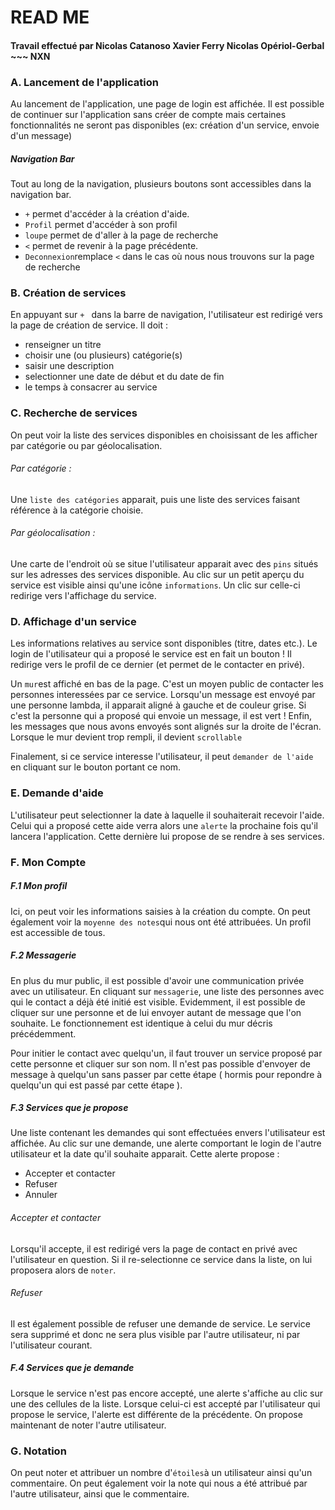 # READ ME
#### Travail effectué par Nicolas Catanoso Xavier Ferry Nicolas Opériol-Gerbal ~~~ NXN
### A. Lancement de l'application

Au lancement de l'application, une page de login est affichée. 
Il est possible de continuer sur l'application sans créer de compte mais certaines fonctionnalités ne seront pas disponibles (ex: création d'un service, envoie d'un message)

#####  Navigation Bar
Tout au long de la navigation, plusieurs boutons sont accessibles dans la navigation bar. 
  - ```+``` permet d'accéder à la création d'aide.
  - ```Profil``` permet d'accéder à son profil
  - ```loupe``` permet de d'aller à la page de recherche
  - ```<``` permet de revenir à la page précédente.
  - ```Deconnexion```remplace ```<``` dans le cas où nous nous trouvons sur la page de recherche


### B. Création de services
En appuyant sur  ```+ ``` dans la barre de navigation, l'utilisateur est redirigé vers la page de création de service.
Il doit : 
  - renseigner un titre
  - choisir une (ou plusieurs) catégorie(s)
  - saisir une description
  - selectionner une date de début et du date de fin
  - le temps à consacrer au service

### C. Recherche de services

On peut voir la liste des services disponibles en choisissant de les afficher par catégorie ou par géolocalisation. 

###### Par catégorie :
Une ```liste des catégories``` apparait, puis une liste des services faisant référence à la catégorie choisie.

###### Par géolocalisation :
Une carte de l'endroit où se situe l'utilisateur apparait avec des ```pins``` situés sur les adresses des services disponible. Au clic sur un petit aperçu du service est visible ainsi qu'une icône  ```informations```. Un clic sur celle-ci redirige vers l'affichage du service.

### D. Affichage d'un service

Les informations relatives au service sont disponibles (titre, dates etc.). Le login de l'utilisateur qui a proposé le service est en fait un bouton ! Il redirige vers le profil de ce dernier (et permet de le contacter en privé).

Un ```mur```est affiché en bas de la page. C'est un moyen public de contacter les personnes interessées par ce service. Lorsqu'un message est envoyé par une personne lambda, il apparait aligné à gauche et de couleur grise. Si c'est la personne qui a proposé qui envoie un message, il est vert ! Enfin, les messages que nous avons envoyés sont alignés sur la droite de l'écran. Lorsque le mur devient trop rempli, il devient ```scrollable```

Finalement, si ce service interesse l'utilisateur, il peut ```demander de l'aide``` en cliquant sur le bouton portant ce nom.

### E. Demande d'aide

L'utilisateur peut selectionner la date à laquelle il souhaiterait recevoir l'aide.
Celui qui a proposé cette aide verra alors une ```alerte``` la prochaine fois qu'il lancera l'application. Cette dernière lui propose de se rendre à ses services.

### F. Mon Compte

##### F.1 Mon profil
Ici, on peut voir les informations saisies à la création du compte. On peut également voir la ```moyenne des notes```qui nous ont été attribuées. Un profil est accessible de tous.

##### F.2 Messagerie
En plus du mur public, il est possible d'avoir une communication privée avec un utilisateur. En cliquant sur ```messagerie```, une liste des personnes avec qui le contact a déjà été initié est visible. Evidemment, il est possible de cliquer sur une personne et de lui envoyer autant de message que l'on souhaite. Le fonctionnement est identique à celui du mur décris précédemment.

Pour initier le contact avec quelqu'un, il faut trouver un service proposé par cette personne et cliquer sur son nom. Il n'est pas possible d'envoyer de message à quelqu'un sans passer par cette étape ( hormis pour repondre à quelqu'un qui est passé par cette étape ).

##### F.3 Services que je propose
Une liste contenant les demandes qui sont effectuées envers l'utilisateur est affichée. Au clic sur une demande, une alerte comportant le login de l'autre utilisateur et la date qu'il souhaite apparait. 
Cette alerte propose :
  - Accepter et contacter
  - Refuser
  - Annuler

###### Accepter et contacter 
Lorsqu'il accepte, il est redirigé vers la page de contact en privé avec l'utilisateur en question. 
Si il re-selectionne ce service dans la liste, on lui proposera alors de ```noter```.

###### Refuser
Il est également possible de refuser une demande de service. Le service sera supprimé et donc ne sera plus visible par l'autre utilisateur, ni par l'utilisateur courant.

##### F.4 Services que je demande
Lorsque le service n'est pas encore accepté, une alerte s'affiche au clic sur une des cellules de la liste. 
Lorsque celui-ci est accepté par l'utilisateur qui propose le service, l'alerte est différente de la précédente. On propose maintenant de noter l'autre utilisateur.

### G. Notation
On peut noter et attribuer un nombre d'```étoiles```à un utilisateur ainsi qu'un commentaire.
On peut également voir la note qui nous a été attribué par l'autre utilisateur, ainsi que le commentaire.


